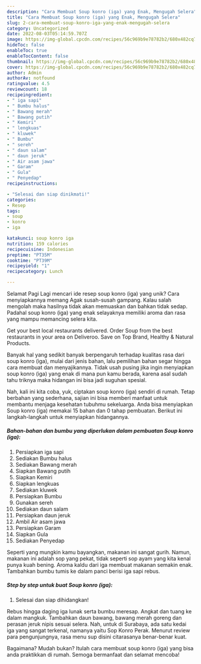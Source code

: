 ```yaml
---
description: "Cara Membuat Soup konro (iga) yang Enak, Mengugah Selera"
title: "Cara Membuat Soup konro (iga) yang Enak, Mengugah Selera"
slug: 2-cara-membuat-soup-konro-iga-yang-enak-mengugah-selera
category: Uncategorized
date: 2022-08-03T05:14:59.707Z
image: https://img-global.cpcdn.com/recipes/56c969b9e78782b2/680x482cq70/soup-konro-iga-foto-resep-utama.jpg
hideToc: false
enableToc: true
enableTocContent: false
thumbnail: https://img-global.cpcdn.com/recipes/56c969b9e78782b2/680x482cq70/soup-konro-iga-foto-resep-utama.jpg
cover: https://img-global.cpcdn.com/recipes/56c969b9e78782b2/680x482cq70/soup-konro-iga-foto-resep-utama.jpg
author: Admin
authorAv: notfound
ratingvalue: 4.5
reviewcount: 18
recipeingredient:
- " iga sapi"
- " Bumbu halus"
- " Bawang merah"
- " Bawang putih"
- " Kemiri"
- " lengkuas"
- " kluwek"
- " Bumbu"
- " sereh"
- " daun salam"
- " daun jeruk"
- " Air asam jawa"
- " Garam"
- " Gula"
- " Penyedap"
recipeinstructions:

- "Selesai dan siap dinikmati!"
categories:
- Resep
tags:
- soup
- konro
- iga

katakunci: soup konro iga 
nutrition: 159 calories
recipecuisine: Indonesian
preptime: "PT35M"
cooktime: "PT39M"
recipeyield: "1"
recipecategory: Lunch

---
```



Selamat Pagi Lagi mencari ide resep soup konro (iga) yang unik? Cara menyiapkannya memang Agak susah-susah gampang. Kalau salah mengolah maka hasilnya tidak akan memuaskan dan bahkan tidak sedap. Padahal soup konro (iga) yang enak selayaknya memiliki aroma dan rasa yang mampu memancing selera kita.


Get your best local restaurants delivered. Order Soup from the best restaurants in your area on Deliveroo. Save on Top Brand, Healthy &amp; Natural Products.

Banyak hal yang sedikit banyak berpengaruh terhadap kualitas rasa dari soup konro (iga), mulai dari jenis bahan, lalu pemilihan bahan segar hingga cara membuat dan menyajikannya. Tidak usah pusing jika ingin menyiapkan soup konro (iga) yang enak di mana pun kamu berada, karena asal sudah tahu triknya maka hidangan ini bisa jadi suguhan spesial.


Nah, kali ini kita coba, yuk, ciptakan soup konro (iga) sendiri di rumah. Tetap berbahan yang sederhana, sajian ini bisa memberi manfaat untuk membantu menjaga kesehatan tubuhmu sekeluarga. Anda bisa menyiapkan Soup konro (iga) memakai 15 bahan dan 0 tahap pembuatan. Berikut ini langkah-langkah untuk menyiapkan hidangannya.

<!--inarticleads1-->

##### Bahan-bahan dan bumbu yang diperlukan dalam pembuatan Soup konro (iga):

1. Persiapkan  iga sapi
1. Sediakan  Bumbu halus
1. Sediakan  Bawang merah
1. Siapkan  Bawang putih
1. Siapkan  Kemiri
1. Siapkan  lengkuas
1. Sediakan  kluwek
1. Persiapkan  Bumbu
1. Gunakan  sereh
1. Sediakan  daun salam
1. Persiapkan  daun jeruk
1. Ambil  Air asam jawa
1. Persiapkan  Garam
1. Siapkan  Gula
1. Sediakan  Penyedap


Seperti yang mungkin kamu bayangkan, makanan ini sangat gurih. Namun, makanan ini adalah sop yang pekat, tidak seperti sop ayam yang kita kenal punya kuah bening. Aroma kaldu dari iga membuat makanan semakin enak. Tambahkan bumbu tumis ke dalam panci berisi iga sapi rebus. 

<!--inarticleads2-->

##### Step by step untuk buat Soup konro (iga):


1. Selesai dan siap dihidangkan!

Rebus hingga daging iga lunak serta bumbu meresap. Angkat dan tuang ke dalam mangkuk. Tambahkan daun bawang, bawang merah goreng dan perasan jeruk nipis sesuai selera. Nah, untuk di Surabaya, ada satu kedai iga yang sangat terkenal, namanya yaitu Sop Konro Perak. Menurut review para pengunjungnya, rasa menu sup disini citarasanya benar-benar kuat. 

Bagaimana? Mudah bukan? Itulah cara membuat soup konro (iga) yang bisa anda praktikkan di rumah. Semoga bermanfaat dan selamat mencoba!
